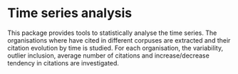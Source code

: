 # Time series analysis
This package provides tools to statistically analyse the time series. 
The organisations where have cited in different corpuses are extracted and 
their citation evolution by time is studied. For each organisation, the 
variability, outlier inclusion, average number of citations and increase/decrease
tendency in citations are investigated.

